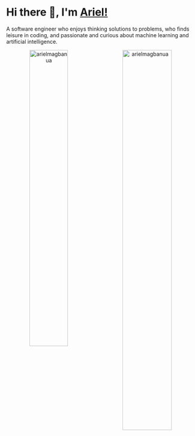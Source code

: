 # Hi there 👋, I'm [Ariel!](https://arielmagbanua.com/)

A software engineer who enjoys thinking solutions to problems, who finds leisure in coding, and passionate and curious about machine learning and artificial intelligence. 

<div align="center">
  <p>
    <img align="left" style="max-width: 45%"; width="45%; margin-bottom: 15px" src="https://github-readme-stats.vercel.app/api/top-langs?username=arielmagbanua&theme=dark&layout=compact" alt="arielmagbanua"/>
  </p>
  <p>
    <img align="right" style="max-width: 51%"; width="51%; margin-bottom: 15px" src="https://github-readme-stats.vercel.app/api?username=arielmagbanua&show_icons=true&include_all_commits=true&count_private=true&theme=dark" alt="arielmagbanua"/>
  </p>
</div>

